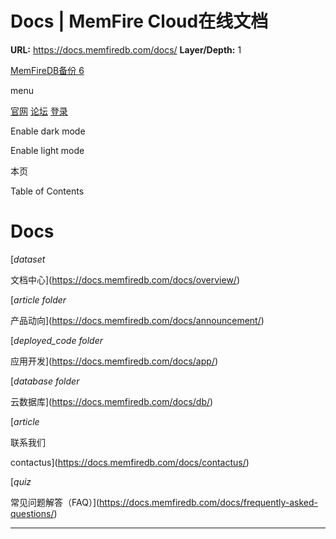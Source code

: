 # Docs | MemFire Cloud在线文档

**URL:** https://docs.memfiredb.com/docs/
**Layer/Depth:** 1

[MemFireDB备份 6](/)

menu

[官网](https://memfiredb.com/)
[论坛](https://community.memfiredb.com/)
[登录](https://cloud.memfiredb.com/auth/login)

Enable dark mode

Enable light mode

本页

Table of Contents

# Docs

[*dataset*

文档中心](https://docs.memfiredb.com/docs/overview/)

[*article*
*folder*

产品动向](https://docs.memfiredb.com/docs/announcement/)

[*deployed\_code*
*folder*

应用开发](https://docs.memfiredb.com/docs/app/)

[*database*
*folder*

云数据库](https://docs.memfiredb.com/docs/db/)

[*article*

联系我们

contactus](https://docs.memfiredb.com/docs/contactus/)

[*quiz*

常见问题解答（FAQ）](https://docs.memfiredb.com/docs/frequently-asked-questions/)

---